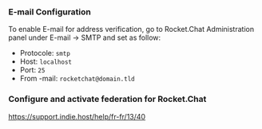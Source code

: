 ### E-mail Configuration

To enable E-mail for address verification, go to Rocket.Chat Administration panel under E-mail -> SMTP and set as follow:

- Protocole: `smtp`
- Host: `localhost`
- Port: `25`
- From -mail: `rocketchat@domain.tld`

### Configure and activate federation for Rocket.Chat

https://support.indie.host/help/fr-fr/13/40
